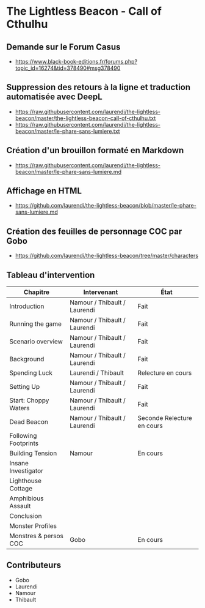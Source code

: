 # The Lightless Beacon - Call of Cthulhu

## Demande sur le Forum Casus

* https://www.black-book-editions.fr/forums.php?topic_id=16274&tid=378490#msg378490

## Suppression des retours à la ligne et traduction automatisée avec DeepL

* https://raw.githubusercontent.com/laurendi/the-lightless-beacon/master/the-lightless-beacon-call-of-cthulhu.txt
* https://raw.githubusercontent.com/laurendi/the-lightless-beacon/master/le-phare-sans-lumiere.txt

## Création d'un brouillon formaté en Markdown

* https://raw.githubusercontent.com/laurendi/the-lightless-beacon/master/le-phare-sans-lumiere.md

## Affichage en HTML

* https://github.com/laurendi/the-lightless-beacon/blob/master/le-phare-sans-lumiere.md

## Création des feuilles de personnage COC par Gobo

* https://github.com/laurendi/the-lightless-beacon/tree/master/characters

## Tableau d'intervention

| Chapitre              | Intervenant                   | État                         |
|-----------------------|-------------------------------|------------------------------|
| Introduction          | Namour / Thibault / Laurendi  | Fait
| Running the game      | Namour / Thibault / Laurendi  | Fait
| Scenario overview     | Namour / Thibault / Laurendi  | Fait
| Background            | Namour / Thibault / Laurendi  | Fait
| Spending Luck         | Laurendi / Thibault           | Relecture en cours
| Setting Up            | Namour / Thibault / Laurendi  | Fait
| Start: Choppy Waters  | Namour / Thibault / Laurendi  | Fait
| Dead Beacon           | Namour / Thibault / Laurendi  | Seconde Relecture en cours
| Following Footprints  |                               |
| Building Tension      | Namour                        | En cours
| Insane Investigator   |                               |
| Lighthouse Cottage    |                               |
| Amphibious Assault    |                               |
| Conclusion            |                               |
| Monster Profiles      |                               |
| Monstres & persos COC | Gobo                          | En cours

## Contributeurs

* Gobo
* Laurendi
* Namour
* Thibault
